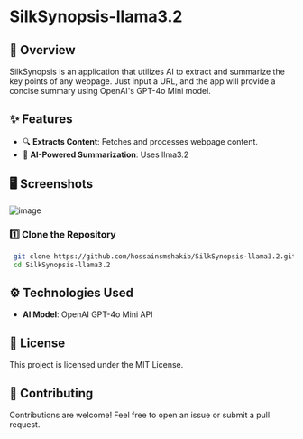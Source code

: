 # SilkSynopsis-llama3.2

## 🚀 Overview
SilkSynopsis is an application that utilizes AI to extract and summarize the key points of any webpage. Just input a URL, and the app will provide a concise summary using OpenAI's GPT-4o Mini model.

## ✨ Features
- 🔍 **Extracts Content**: Fetches and processes webpage content.
- 🧠 **AI-Powered Summarization**: Uses llma3.2

## 🖥️ Screenshots
![image](https://github.com/user-attachments/assets/c2f884ca-8ad8-4c72-a7d7-da0e8ddbf302)


### 1️⃣ Clone the Repository
```sh
 git clone https://github.com/hossainsmshakib/SilkSynopsis-llama3.2.git
 cd SilkSynopsis-llama3.2
```

## ⚙️ Technologies Used
- **AI Model**: OpenAI GPT-4o Mini API

## 📜 License
This project is licensed under the MIT License.

## 🤝 Contributing
Contributions are welcome! Feel free to open an issue or submit a pull request.
